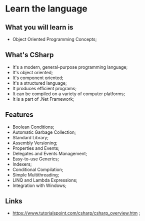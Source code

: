 # Learn the language

## What you will learn is

- Object Oriented Programming Concepts;

## What's CSharp

- It's a modern, general-purpose programming language;
- It's object oriented;
- It's component oriented;
- It's a structured language;
- It produces efficient programs;
- It can be compiled on a variety of computer platforms;
- It is a part of .Net Framework;

## Features

- Boolean Conditions;
- Automatic Garbage Collection;
- Standard Library;
- Assembly Versioning;
- Properties and Events;
- Delegates and Events Management;
- Easy-to-use Generics;
- Indexers;
- Conditional Compilation;
- Simple Multithreading;
- LINQ and Lambda Expressions;
- Integration with Windows;

## Links

- <https://www.tutorialspoint.com/csharp/csharp_overview.htm> ;
